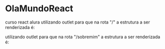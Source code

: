 # OlaMundoReact
curso react alura
 utilizando outlet para que na rota "/" a estrutura a ser renderizada é:
 <PaginaPadrao>
    <Inicio/>
 </PaginaPadrao>

 utilizando outlet para que na rota "/sobremim" a estrutura a ser renderizada é:
 <PaginaPadrao>
    <SobreMim/>
 </PaginaPadrao>